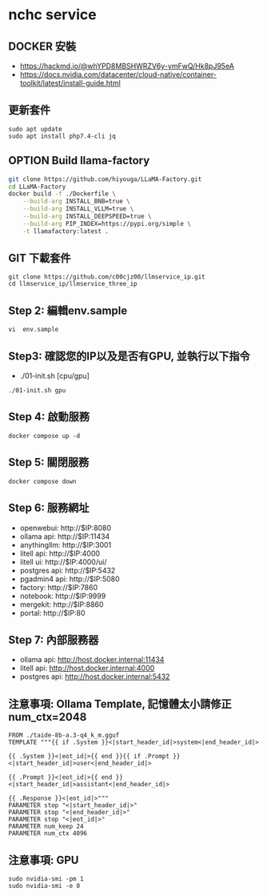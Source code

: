 # nchc service

## DOCKER 安裝
- https://hackmd.io/@whYPD8MBSHWRZV6y-ymFwQ/Hk8pJ95eA
- https://docs.nvidia.com/datacenter/cloud-native/container-toolkit/latest/install-guide.html

## 更新套件
```
sudo apt update
sudo apt install php7.4-cli jq
```

## OPTION Build llama-factory
```bash
git clone https://github.com/hiyouga/LLaMA-Factory.git
cd LLaMA-Factory
docker build -f ./Dockerfile \
    --build-arg INSTALL_BNB=true \
    --build-arg INSTALL_VLLM=true \
    --build-arg INSTALL_DEEPSPEED=true \
    --build-arg PIP_INDEX=https://pypi.org/simple \
    -t llamafactory:latest .	
```

## GIT 下載套件
```
git clone https://github.com/c00cjz00/llmservice_ip.git
cd llmservice_ip/llmservice_three_ip
```

## Step 2: 編輯env.sample
```
vi  env.sample 
```

## Step3: 確認您的IP以及是否有GPU, 並執行以下指令
- ./01-init.sh [cpu/gpu]
```
./01-init.sh gpu
``` 

## Step 4: 啟動服務
```
docker compose up -d 
```

## Step 5: 關閉服務
```
docker compose down 
```

## Step 6: 服務網址 
- openwebui: http://$IP:8080
- ollama api: http://$IP:11434
- anythingllm: http://$IP:3001
- litell api: http://$IP:4000
- litell ui: http://$IP:4000/ui/
- postgres api: http://$IP:5432
- pgadmin4 api: http://$IP:5080
- factory: http://$IP:7860
- notebook: http://$IP:9999
- mergekit: http://$IP:8860
- portal: http://$IP:80

## Step 7: 內部服務器
- ollama api: http://host.docker.internal:11434
- litell api: http://host.docker.internal:4000
- postgres api: http://host.docker.internal:5432

## 注意事項: Ollama Template, 記憶體太小請修正 num_ctx=2048
```
FROM ./taide-8b-a.3-q4_k_m.gguf
TEMPLATE """{{ if .System }}<|start_header_id|>system<|end_header_id|>

{{ .System }}<|eot_id|>{{ end }}{{ if .Prompt }}<|start_header_id|>user<|end_header_id|>

{{ .Prompt }}<|eot_id|>{{ end }}<|start_header_id|>assistant<|end_header_id|>

{{ .Response }}<|eot_id|>"""
PARAMETER stop "<|start_header_id|>"
PARAMETER stop "<|end_header_id|>"
PARAMETER stop "<|eot_id|>"
PARAMETER num_keep 24
PARAMETER num_ctx 4096
```

## 注意事項:  GPU
```
sudo nvidia-smi -pm 1
sudo nvidia-smi -e 0
```
